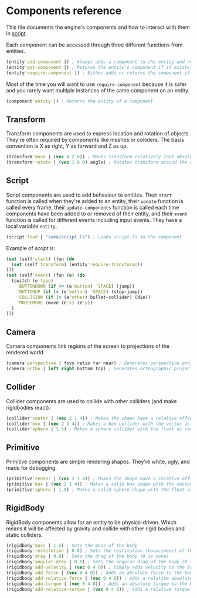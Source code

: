 # Components reference

This file documents the engine's components and how to interact with them in [script](script.md).

Each component can be accessed through three different functions from entities.
```clojure
(entity'add-component |) ; Always adds a component to the entity and returns it
(entity'get-component |) ; Returns the entity's component if it exists, null otherwise
(entity'require-component |) ; Either adds or returns the component if it already exists
```
Most of the time you will want to use `require-component` because it is safer and you
rarely want multiple instances of the same component on an entity.
```clojure
(component'entity |) ; Returns the entity of a component
```

## Transform
Transform components are used to express location and rotation of objects.
They're often required by components like meshes or colliders.
The basis convention is X as right, Y as forward and Z as up.
```clojure
(transform'move | (vec 4 2 6)) ; Moves transform relatively (not absolute)
(transform'rotate | (vec 1 0 0) angle) ; Rotates transform around the axis by angle (probably counter-clockwise?)
```

## Script
Script components are used to add behaviour to entities. Their `start` function is called when they're added to an entity, their `update` function is called every frame, their `update-components` function is called each time components have been added to or removed of their entity, and their `event` function is called for different events including input events. They have a local variable `entity`.
```clojure
(script'load | "some/script.ls") ; Loads script.ls in the component
```
Example of *script.ls*:
```clojure
(set (self'start) (fun (do
  (set (self'transform) (entity'require-transform|))
)))
(set (self'event) (fun (e) (do
  (switch (e'type)
    'BUTTONDOWN (if (= (e'button) 'SPACE) (jump))
    'BUTTONUP (if (= (e'button) 'SPACE) (stop-jump))
    'COLLISION (if (= (e'other) bullet-collider) (die))
    'MOUSEMOVE (move (e'x) (e'y))
  )
)))
```

## Camera
Camera components link regions of the screen to projections of the rendered world.
```clojure
(camera'perspective | fovy ratio far near) ; Generates perspective projection matrix
(camera'ortho | left right bottom top) ; Generates orthographic projection matrix (near is -1 and far is 1)
```

## Collider
Collider components are used to collide with other colliders (and make rigidbodies react).
```clojure
(collider'center | (vec 2 1 4)) ; Makes the shape have a relative offset
(collider'box | (vec 2 1 4)) ; Makes a box collider with the vector as radius
(collider'sphere | 1.5) ; Makes a sphere collider with the float as radius
```

## Primitive
Primitive components are simple rendering shapes. They're white, ugly, and made for debugging.
```clojure
(primitive'center | (vec 2 1 4)) ; Makes the shape have a relative offset
(primitive'box | (vec 2 1 4)) ; Makes a solid box shape with the vector as radius
(primitive'sphere | 1.5) ; Makes a solid sphere shape with the float as radius
```

## RigidBody
RigidBody components allow for an entity to be physics-driven. Which means it will
be affected by gravity and collide with other rigid bodies and static colliders.
```clojure
(rigidbody'mass | 1.5) ; Sets the mass of the body
(rigidbody'restitution | 0.8) ; Sets the restitution (bounciness) of the body
(rigidbody'drag | 0.8) ; Sets the drag of the body (0 is none)
(rigidbody'angular-drag | 0.8) ; Sets the angular drag of the body (0 is none)
(rigidbody'add-velocity | (vec 0 4 0)) ; Simply adds velocity to the body
(rigidbody'add-force | (vec 0 4 0)) ; Adds an absolute force to the body
(rigidbody'add-relative-force | (vec 0 4 0)) ; Adds a relative absolute force to the body
(rigidbody'add-torque | (vec 0 4 0)) ; Adds an absolute torque to the body
(rigidbody'add-relative-torque | (vec 0 4 0)) ; Adds a relative torque to the body
```
